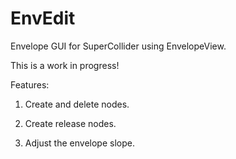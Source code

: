 EnvEdit
===================

Envelope GUI for SuperCollider using EnvelopeView.

This is a work in progress!

Features:

1) Create and delete nodes.

2) Create release nodes.

3) Adjust the envelope slope.

